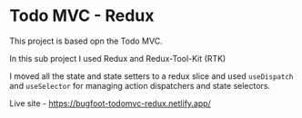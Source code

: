 # Todo MVC - Redux

This project is based opn the Todo MVC.

In this sub project I used Redux and Redux-Tool-Kit (RTK)

I moved all the state and state setters to a redux slice and used `useDispatch` and `useSelector` for managing action dispatchers and state selectors.


Live site - https://bugfoot-todomvc-redux.netlify.app/